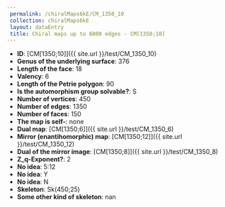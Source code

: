 ```yaml
--- 
 permalink: /chiralMaps6kE/CM_1350_10 
 collection: chiralMaps6kE
 layout: dataEntry
 title: Chiral maps up to 6000 edges - CM[1350;10]
---
```


- **ID**: [CM[1350;10]]({{ site.url }}/test/CM_1350_10)
- **Genus of the underlying surface**: 376
- **Length of the face**: 18
- **Valency**: 6
- **Length of the Petrie polygon**: 90
- **Is the automorphism group solvable?**: S
- **Number of vertices**: 450
- **Number of edges**: 1350
- **Number of faces**: 150
- **The map is self-**: none
- **Dual map**: [CM[1350;6]]({{ site.url }}/test/CM_1350_6)
- **Mirror (enantihomorphic) map**: [CM[1350;12]]({{ site.url }}/test/CM_1350_12)
- **Dual of the mirror image**: [CM[1350;8]]({{ site.url }}/test/CM_1350_8)
- **Z_q-Exponent?**: 2
- **No idea**:  5:12
- **No idea**: Y
- **No idea**: N
- **Skeleton**: Sk(450;25)
- **Some other kind of skeleton**: nan
